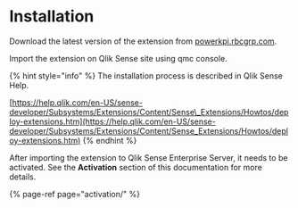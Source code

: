 # Installation

Download the latest version of the extension from [powerkpi.rbcgrp.com](https://powerkpi.rbcgrp.com).

Import the extension on Qlik Sense site using qmc console.

{% hint style="info" %}
 The installation process is described in Qlik Sense Help.

[https://help.qlik.com/en-US/sense-developer/Subsystems/Extensions/Content/Sense\_Extensions/Howtos/deploy-extensions.htm](https://help.qlik.com/en-US/sense-developer/Subsystems/Extensions/Content/Sense_Extensions/Howtos/deploy-extensions.htm)
{% endhint %}

After importing the extension to Qlik Sense Enterprise Server, it needs to be activated. See the **Activation** section of this documentation for more details.

{% page-ref page="activation/" %}

